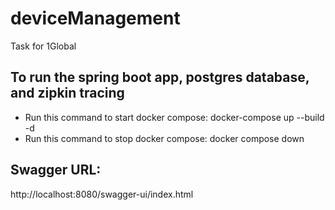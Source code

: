 # deviceManagement
Task for 1Global

## To run the spring boot app, postgres database, and zipkin tracing
- Run this command to start docker compose: docker-compose up --build -d
- Run this command to stop docker compose: docker compose down

## Swagger URL: 
http://localhost:8080/swagger-ui/index.html
